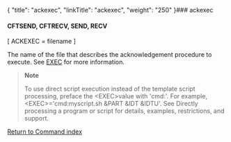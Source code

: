 {
    "title": "ackexec",
    "linkTitle": "ackexec",
    "weight": "250"
}### ackexec

#### CFTSEND, CFTRECV, SEND, RECV

\[ ACKEXEC = filename \]

The name of the file that describes the acknowledgement procedure to execute. See [EXEC](../exec) for more information.

> **Note**
>
> To use direct script execution instead of the template script processing, preface the &lt;EXEC>value with 'cmd:'. For example, &lt;EXEC>='cmd:myscript.sh &PART &IDT &IDTU'. See Directly processing a program or script for details, examples, restrictions, and support.

[Return to Command index](../../)
